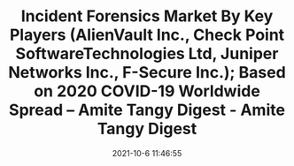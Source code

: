 ---
"title": "Incident Forensics Market By Key Players (AlienVault Inc., Check Point SoftwareTechnologies Ltd, Juniper Networks Inc., F-Secure Inc.); Based on 2020 COVID-19 Worldwide Spread – Amite Tangy Digest - Amite Tangy Digest"
"date": "2021-10-6 11:46:55"
"feed_name": "GOOGLENEWSINDUSTRIAL"
"feed_website": "https://news.google.com/search?q=industrial%2Bincident&hl=en-US&gl=US&ceid=US:en"
"feed_rss": "https://news.google.com/rss/search?q=industrial%2Bincident&hl=en-US&gl=US&ceid=US:en"
"link": "https://www.amitetoday.com/incident-forensics-market-by-key-players-alienvault-inc-check-point-softwaretechnologies-ltd-juniper-networks-inc-f-secure-inc-based-on-2020-covid-19-worldwide-spread/"
"source": "{'href': 'https://www.amitetoday.com', 'title': 'Amite Tangy Digest'}"
"file": "_posts/2021-1-1-112e5e19a17818bfdbdb0d7a9b732dbbb8b3f751.md"
"accident": "1"
"drilling": "0"
"dead": "0"
"injured": "0"
"arrested": "0"
"place": "unknown place"
"where": "unknown site"
"causes": "unknown"
"place_uri": "unknown place"
---